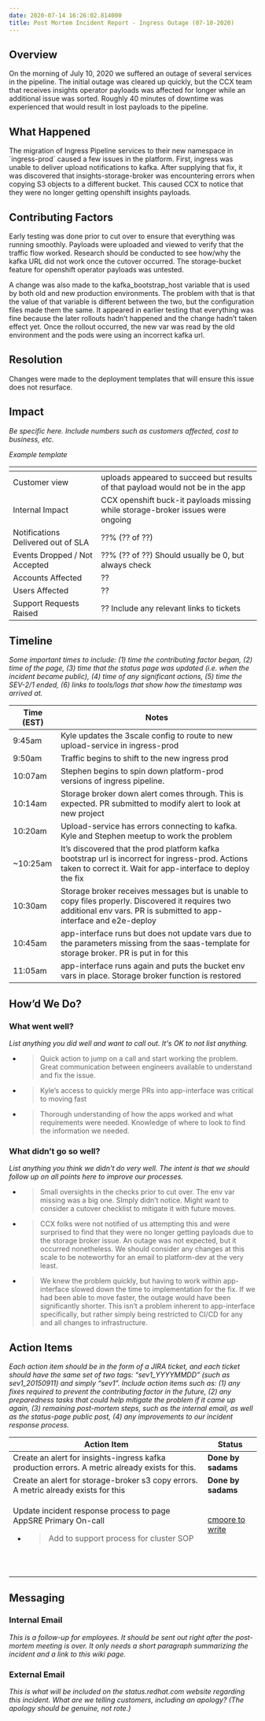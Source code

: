 ```yaml
---
date: 2020-07-14 16:26:02.814000
title: Post Mortem Incident Report - Ingress Outage (07-10-2020)
---
```

## <span dir="ltr">Overview</span>

<span dir="ltr"></span>

<span dir="ltr">On the morning of July 10, 2020 we suffered an outage of
several services in the pipeline. The initial outage was cleared up
quickly, but the CCX team that receives insights operator payloads was
affected for longer while an additional issue was sorted. Roughly 40
minutes of downtime was experienced that would result in lost payloads
to the pipeline.</span>

## <span dir="ltr">What Happened</span>

<span dir="ltr">The migration of Ingress Pipeline services to their new
namespace in \`ingress-prod\` caused a few issues in the platform.
First, ingress was unable to deliver upload notifications to kafka.
After supplying that fix, it was discovered that insights-storage-broker
was encountering errors when copying S3 objects to a different bucket.
This caused CCX to notice that they were no longer getting openshift
insights payloads.</span>

## <span dir="ltr">Contributing Factors</span>

<span dir="ltr">Early testing was done prior to cut over to ensure that
everything was running smoothly. Payloads were uploaded and viewed to
verify that the traffic flow worked. Research should be conducted to see
how/why the kafka URL did not work once the cutover occurred. The
storage-bucket feature for openshift operator payloads was
untested.</span>

<span dir="ltr"></span>

<span dir="ltr">A change was also made to the kafka\_bootstrap\_host
variable that is used by both old and new production environments. The
problem with that is that the value of that variable is different
between the two, but the configuration files made them the same. It
appeared in earlier testing that everything was fine because the later
rollouts hadn’t happened and the change hadn’t taken effect yet. Once
the rollout occurred, the new var was read by the old environment and
the pods were using an incorrect kafka url.</span>

## <span dir="ltr">Resolution</span>

<span dir="ltr">Changes were made to the deployment templates that will
ensure this issue does not resurface.</span>

## <span dir="ltr">Impact</span>

*<span dir="ltr">Be specific here. Include numbers such as customers
affected, cost to business, etc.</span>*

<span dir="ltr"></span>

*<span dir="ltr">Example template</span>*

<table>
<thead>
<tr class="header">
<th><span dir="ltr"></span></th>
<th></th>
</tr>
</thead>
<tbody>
<tr class="odd">
<td><span dir="ltr">Customer view</span></td>
<td><span dir="ltr">uploads appeared to succeed but results of that payload would not be in the app</span></td>
</tr>
<tr class="even">
<td><span dir="ltr">Internal Impact</span></td>
<td><span dir="ltr">CCX openshift buck-it payloads missing while storage-broker issues were ongoing</span></td>
</tr>
<tr class="odd">
<td><span dir="ltr">Notifications Delivered out of SLA</span></td>
<td><span dir="ltr">??% (?? of ??)</span></td>
</tr>
<tr class="even">
<td><span dir="ltr">Events Dropped / Not Accepted</span></td>
<td><span dir="ltr">??% (?? of ??) Should usually be 0, but always check</span></td>
</tr>
<tr class="odd">
<td><span dir="ltr">Accounts Affected</span></td>
<td><span dir="ltr">??</span></td>
</tr>
<tr class="even">
<td><span dir="ltr">Users Affected</span></td>
<td><span dir="ltr">??</span></td>
</tr>
<tr class="odd">
<td><span dir="ltr">Support Requests Raised</span></td>
<td><span dir="ltr">?? Include any relevant links to tickets</span></td>
</tr>
</tbody>
</table>

<span dir="ltr"></span>

<span dir="ltr"></span>

<span dir="ltr"></span>

## <span dir="ltr">Timeline</span>

*<span dir="ltr">Some important times to include: (1) time the
contributing factor began, (2) time of the page, (3) time that the
status page was updated (i.e. when the incident became public), (4) time
of any significant actions, (5) time the SEV-2/1 ended, (6) links to
tools/logs that show how the timestamp was arrived at.</span>*

<span dir="ltr"></span>

<table>
<thead>
<tr class="header">
<th><strong><span dir="ltr">Time (EST)</span></strong></th>
<th><strong><span dir="ltr">Notes</span></strong></th>
</tr>
</thead>
<tbody>
<tr class="odd">
<td><span dir="ltr">9:45am</span></td>
<td><span dir="ltr">Kyle updates the 3scale config to route to new upload-service in ingress-prod</span></td>
</tr>
<tr class="even">
<td><span dir="ltr">9:50am</span></td>
<td><span dir="ltr">Traffic begins to shift to the new ingress prod</span></td>
</tr>
<tr class="odd">
<td><span dir="ltr">10:07am</span></td>
<td><span dir="ltr">Stephen begins to spin down platform-prod versions of ingress pipeline.</span></td>
</tr>
<tr class="even">
<td><span dir="ltr">10:14am</span></td>
<td><span dir="ltr">Storage broker down alert comes through. This is expected. PR submitted to modify alert to look at new project</span></td>
</tr>
<tr class="odd">
<td><span dir="ltr">10:20am</span></td>
<td><span dir="ltr">Upload-service has errors connecting to kafka. Kyle and Stephen meetup to work the problem</span></td>
</tr>
<tr class="even">
<td><span dir="ltr">~10:25am</span></td>
<td><span dir="ltr">It’s discovered that the prod platform kafka bootstrap url is incorrect for ingress-prod. Actions taken to correct it. Wait for app-interface to deploy the fix</span></td>
</tr>
<tr class="odd">
<td><span dir="ltr">10:30am</span></td>
<td><span dir="ltr">Storage broker receives messages but is unable to copy files properly. Discovered it requires two additional env vars. PR is submitted to app-interface and e2e-deploy</span></td>
</tr>
<tr class="even">
<td><span dir="ltr">10:45am</span></td>
<td><span dir="ltr">app-interface runs but does not update vars due to the parameters missing from the saas-template for storage broker. PR is put in for this</span></td>
</tr>
<tr class="odd">
<td><span dir="ltr">11:05am</span></td>
<td><span dir="ltr">app-interface runs again and puts the bucket env vars in place. Storage broker function is restored</span></td>
</tr>
</tbody>
</table>

<span dir="ltr"></span>

<span dir="ltr"></span>

## <span dir="ltr">How’d We Do?</span>

### <span dir="ltr">What went well?</span>

*<span dir="ltr">List anything you did well and want to call out. It's
OK to not list anything.</span>*

  - > <span dir="ltr">Quick action to jump on a call and start working
    > the problem. Great communication between engineers available to
    > understand and fix the issue.</span>

  - > <span dir="ltr">Kyle’s access to quickly merge PRs into
    > app-interface was critical to moving fast</span>

  - > <span dir="ltr">Thorough understanding of how the apps worked and
    > what requirements were needed. Knowledge of where to look to find
    > the information we needed.</span>

### <span dir="ltr">What didn’t go so well?</span>

<span dir="ltr">*List anything you think we didn't do very well. The
intent is that we should follow up on all points here to improve our
processes.*</span>

> <span dir="ltr"></span>

  - > <span dir="ltr">Small oversights in the checks prior to cut over.
    > The env var missing was a big one. SImply didn’t notice. Might
    > want to consider a cutover checklist to mitigate it with future
    > moves.</span>

  - > <span dir="ltr">CCX folks were not notified of us attempting this
    > and were surprised to find that they were no longer getting
    > payloads due to the storage broker issue. An outage was not
    > expected, but it occurred nonetheless. We should consider any
    > changes at this scale to be noteworthy for an email to
    > platform-dev at the very least.</span>

  - > <span dir="ltr">We knew the problem quickly, but having to work
    > within app-interface slowed down the time to implementation for
    > the fix. If we had been able to move faster, the outage would have
    > been significantly shorter. This isn’t a problem inherent to
    > app-interface specifically, but rather simply being restricted to
    > CI/CD for any and all changes to infrastructure.</span>

## <span dir="ltr">Action Items</span>

<span dir="ltr">*Each action item should be in the form of a JIRA
ticket, and each ticket should have the same set of two tags:
“sev1\_YYYYMMDD” (such as sev1\_20150911) and simply “sev1”. Include
action items such as: (1) any fixes required to prevent the contributing
factor in the future, (2) any preparedness tasks that could help
mitigate the problem if it came up again, (3) remaining post-mortem
steps, such as the internal email, as well as the status-page public
post, (4) any improvements to our incident response process.*</span>

<span dir="ltr"></span>

<table>
<thead>
<tr class="header">
<th><strong><span dir="ltr">Action Item</span></strong></th>
<th><strong><span dir="ltr">Status</span></strong></th>
</tr>
</thead>
<tbody>
<tr class="odd">
<td><span dir="ltr">Create an alert for insights-ingress kafka production errors. A metric already exists for this.</span></td>
<td><strong><span dir="ltr">Done by sadams</span></strong></td>
</tr>
<tr class="even">
<td><span dir="ltr">Create an alert for storage-broker s3 copy errors. A metric already exists for this</span></td>
<td><strong><span dir="ltr">Done by sadams</span></strong></td>
</tr>
<tr class="odd">
<td><p><span dir="ltr">Update incident response process to page AppSRE Primary On-call</span></p>
<ul>
<li><blockquote>
<p><span dir="ltr">Add to support process for cluster SOP</span></p>
</blockquote></li>
</ul></td>
<td><span dir="ltr"><a href="https://gitlab.cee.redhat.com/service/app-interface/-/merge_requests/6504"><span class="underline">cmoore to write</span></a></span></td>
</tr>
<tr class="even">
<td><span dir="ltr"></span></td>
<td><span dir="ltr"></span></td>
</tr>
<tr class="odd">
<td><span dir="ltr"></span></td>
<td><span dir="ltr"></span></td>
</tr>
<tr class="even">
<td><span dir="ltr"></span></td>
<td><span dir="ltr"></span></td>
</tr>
<tr class="odd">
<td><span dir="ltr"></span></td>
<td><span dir="ltr"></span></td>
</tr>
<tr class="even">
<td><span dir="ltr"></span></td>
<td><span dir="ltr"></span></td>
</tr>
<tr class="odd">
<td><span dir="ltr"></span></td>
<td><span dir="ltr"></span></td>
</tr>
<tr class="even">
<td><span dir="ltr"></span></td>
<td><span dir="ltr"></span></td>
</tr>
<tr class="odd">
<td><span dir="ltr"></span></td>
<td><span dir="ltr"></span></td>
</tr>
</tbody>
</table>

<span dir="ltr"></span>

## <span dir="ltr">Messaging</span>

### <span dir="ltr">Internal Email</span>

*<span dir="ltr">This is a follow-up for employees. It should be sent
out right after the post-mortem meeting is over. It only needs a short
paragraph summarizing the incident and a link to this wiki page.</span>*

<span dir="ltr"></span>

<span dir="ltr"></span>

### <span dir="ltr">External Email</span>

*<span dir="ltr">This is what will be included on the status.redhat.com
website regarding this incident. What are we telling customers,
including an apology? (The apology should be genuine, not rote.)</span>*

<span dir="ltr"></span>
